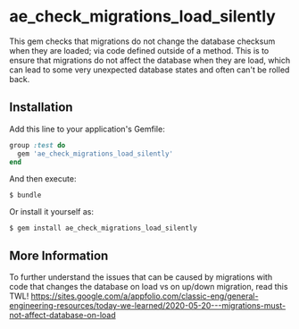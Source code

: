 # ae_check_migrations_load_silently
This gem checks that migrations do not change the database checksum when they are loaded; via code defined outside of a method. This is to ensure that 
migrations do not affect the database when they are load, which can lead to some very unexpected database states and often can't be rolled back.

## Installation

Add this line to your application's Gemfile:

```ruby
group :test do
  gem 'ae_check_migrations_load_silently'
end
```

And then execute:

    $ bundle

Or install it yourself as:

    $ gem install ae_check_migrations_load_silently

## More Information
To further understand the issues that can be caused by migrations with code that changes the database on load vs on up/down migration, read this TWL! 
https://sites.google.com/a/appfolio.com/classic-eng/general-engineering-resources/today-we-learned/2020-05-20---migrations-must-not-affect-database-on-load
